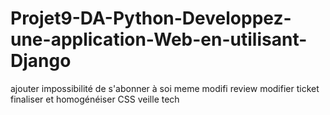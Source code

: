 # Projet9-DA-Python-Developpez-une-application-Web-en-utilisant-Django

ajouter impossibilité de s'abonner à soi meme
modifi review
modifier ticket
finaliser et homogénéiser CSS
veille tech